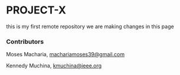 # PROJECT-X
this is my first remote repository
we are making changes in this page


### Contributors
Moses Macharia, machariamoses39@gmail.com

Kennedy Muchina, kmuchina@ieee.org
